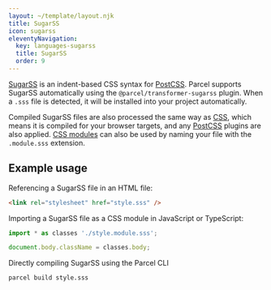 ```yaml
---
layout: ~/template/layout.njk
title: SugarSS
icon: sugarss
eleventyNavigation:
  key: languages-sugarss
  title: SugarSS
  order: 9
---
```


[SugarSS](https://github.com/postcss/sugarss) is an indent-based CSS syntax for [PostCSS](https://github.com/postcss/postcss). Parcel supports SugarSS automatically using the `@parcel/transformer-sugarss` plugin. When a `.sss` file is detected, it will be installed into your project automatically.

Compiled SugarSS files are also processed the same way as [CSS](/languages/css.md), which means it is compiled for your browser targets, and any [PostCSS](/languages/css.md#postcss) plugins are also applied. [CSS modules](/languages/css.md#css-modules) can also be used by naming your file with the `.module.sss` extension.


## Example usage

Referencing a SugarSS file in an HTML file:

```html
<link rel="stylesheet" href="style.sss" />
```

Importing a SugarSS file as a CSS module in JavaScript or TypeScript:

```js
import * as classes './style.module.sss';

document.body.className = classes.body;
```

Directly compiling SugarSS using the Parcel CLI

```
parcel build style.sss
```
